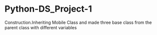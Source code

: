 # Python-DS_Project-1
Construction.Inheriting Mobile Class and made three base class from the parent class with different variables

